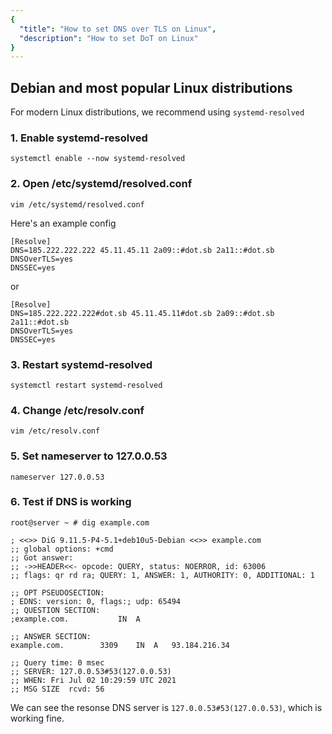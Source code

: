 ```yaml
---
{
  "title": "How to set DNS over TLS on Linux",
  "description": "How to set DoT on Linux"
}
---
```


## Debian and most popular Linux distributions

For modern Linux distributions, we recommend using `systemd-resolved`

### 1. Enable systemd-resolved

`systemctl enable --now systemd-resolved`

### 2. Open /etc/systemd/resolved.conf

`vim /etc/systemd/resolved.conf`

Here's an example config

```
[Resolve]
DNS=185.222.222.222 45.11.45.11 2a09::#dot.sb 2a11::#dot.sb
DNSOverTLS=yes
DNSSEC=yes
```

or

```
[Resolve]
DNS=185.222.222.222#dot.sb 45.11.45.11#dot.sb 2a09::#dot.sb 2a11::#dot.sb
DNSOverTLS=yes
DNSSEC=yes
```

### 3. Restart systemd-resolved

`systemctl restart systemd-resolved`

### 4. Change /etc/resolv.conf

`vim /etc/resolv.conf`

### 5. Set nameserver to 127.0.0.53

`nameserver 127.0.0.53`

### 6. Test if DNS is working

```
root@server ~ # dig example.com

; <<>> DiG 9.11.5-P4-5.1+deb10u5-Debian <<>> example.com
;; global options: +cmd
;; Got answer:
;; ->>HEADER<<- opcode: QUERY, status: NOERROR, id: 63006
;; flags: qr rd ra; QUERY: 1, ANSWER: 1, AUTHORITY: 0, ADDITIONAL: 1

;; OPT PSEUDOSECTION:
; EDNS: version: 0, flags:; udp: 65494
;; QUESTION SECTION:
;example.com.			IN	A

;; ANSWER SECTION:
example.com.		3309	IN	A	93.184.216.34

;; Query time: 0 msec
;; SERVER: 127.0.0.53#53(127.0.0.53)
;; WHEN: Fri Jul 02 10:29:59 UTC 2021
;; MSG SIZE  rcvd: 56
```

We can see the resonse DNS server is `127.0.0.53#53(127.0.0.53)`, which is working fine.
